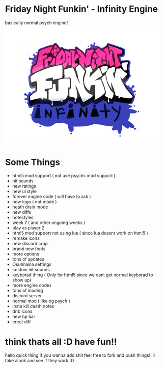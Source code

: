 # Friday Night Funkin' - Infinity Engine
basically normal psych engine!
![](logo.png)
# Some Things
- html5 mod support ( not use psychs mod support )
- hit sounds 
- new ratings
- new ui style 
- forever engine code ( will have to ask )
- new logo ( not made )
- heath drain mode
- new diffs
- notestyles
- week 7 ( and other ongoing weeks )
- play as player 2
- html5 mod support not using lua ( since lua dosent work on html5 )
- remake icons
- new discord crap
- brand new fonts
- more options
- tons of updates 
- Osu!maina settings
- custom hit sounds
- keyborad thing ( Only for html5 since we cant get normal keyborad to show up)
- more engine codes
- tons of moding 
- discord server
- normal mod ( like og psych )
- insta kill death notes
- dnb icons
- new hp bar
- erect diff
# think thats all :D have fun!!
hello quick thing if you wanna add shit feel free to fork and push things!
ill take alook and see if they work :D